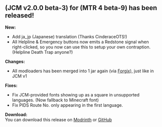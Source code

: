 ## (JCM v2.0.0 beta-3) for (MTR 4 beta-9) has been released!

**New:**  
- Add ja_jp (Japanese) translation (Thanks CinderaceOTS!)
- All Helpline & Emergency buttons now emits a Redstone signal when right-clicked, so you now can use this to setup your own contraption. (Helpline Death Trap anyone?)

**Changes:**  
- All modloaders has been merged into 1 jar again (via [Forgix](https://github.com/PacifistMC/Forgix)), just like in JCM v1

**Fixes:**
- Fix JCM-provided fonts showing up as a square in unsupported languages. (Now fallback to Minecraft font)
- Fix PIDS Route No. only appearing in the first language.

**Download:**  
You can download this release on [Modrinth](https://modrinth.com/mod/jcm) or [GitHub](https://github.com/DistrictOfJoban/Joban-Client-Mod/releases)
